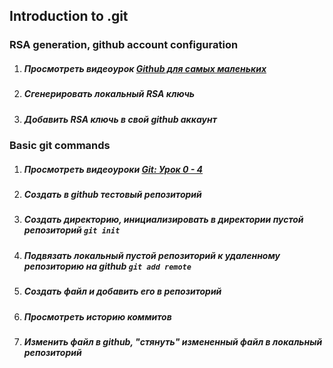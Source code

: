 ## Introduction to .git

### RSA generation, github account configuration
1. ##### Просмотреть видеоурок [Github для самых маленьких]( https://www.youtube.com/watch?v=fYFiQ7lpfiE)
2. ##### Сгенерировать локальный RSA ключь
3. ##### Добавить RSA ключь в свой github аккаунт

### Basic git commands
1. ##### Просмотреть видеоуроки [Git: Урок 0 - 4]( https://www.youtube.com/watch?v=en6gms6e54Q&list=PLIU76b8Cjem5B3sufBJ_KFTpKkMEvaTQR&index=1 )
2. ##### Создать в github тестовый репозиторий
3. ##### Создать директорию, инициализировать в директории пустой репозиторий ``` git init ```
4. ##### Подвязать локальный пустой репозиторий к удаленному репозиторию на github ``` git add remote ```
5. ##### Создать файл и добавить его в репозиторий
6. ##### Просмотреть историю коммитов
7. ##### Изменить файл в github, "стянуть" измененный файл в локальный репозиторий
